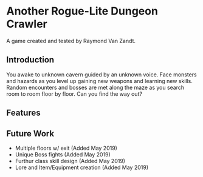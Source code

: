# Another Rogue-Lite Dungeon Crawler
A game created and tested by Raymond Van Zandt.

## Introduction
You awake to unknown cavern guided by an unknown voice. Face monsters and hazards as you level up gaining new weapons and learning new skills. Random encounters and bosses are met along the maze as you search room to room floor by floor. Can you find the way out?

## Features

## Future Work
- Multiple floors w/ exit           (Added May 2019)
- Unique Boss fights                (Added May 2019)
- Furthur class skill design        (Added May 2019)
- Lore and Item/Equipment creation  (Added May 2019)
